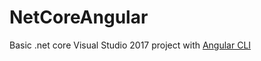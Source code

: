 ﻿# NetCoreAngular

Basic .net core Visual Studio 2017 project with [Angular CLI](https://github.com/angular/angular-cli)